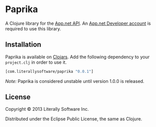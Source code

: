# Paprika

A Clojure library for the [App.net API](http://developers.app.net). An [App.net Developer account](https://join.app.net/signup?plan=developer) is required to use this library.

## Installation

Paprika is available on [Clojars](https://clojars.org/com.literallysoftware/paprika). Add the following dependency to your `project.clj` in order to use it.

```clojure
[com.literallysoftware/paprika "0.0.1"]
```

*Note:* Paprika is considered unstable until version 1.0.0 is released.

## License

Copyright © 2013 Literally Software Inc.

Distributed under the Eclipse Public License, the same as Clojure.
